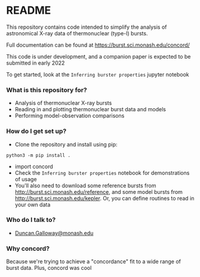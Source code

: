 # README #

This repository contains code intended to simplify the analysis of astronomical X-ray data of thermonuclear (type-I) bursts.

Full documentation can be found at https://burst.sci.monash.edu/concord/

This code is under development, and a companion paper is expected to be submitted in early 2022

To get started, look at the  `Inferring burster properties` jupyter notebook

### What is this repository for? ###

* Analysis of thermonuclear X-ray bursts
* Reading in and plotting thermonuclear burst data and models
* Performing model-observation comparisons

### How do I get set up? ###

* Clone the repository and install using pip:
```
python3 -m pip install .
```
* import concord
* Check the `Inferring burster properties` notebook for demonstrations of usage
* You'll also need to download some reference bursts from http://burst.sci.monash.edu/reference, and some model bursts from http://burst.sci.monash.edu/kepler. Or, you can define routines to read in your own data

### Who do I talk to? ###

* Duncan.Galloway@monash.edu

### Why concord? ###

Because we're trying to achieve a "concordance" fit to a wide range of burst data. Plus, concord was cool

